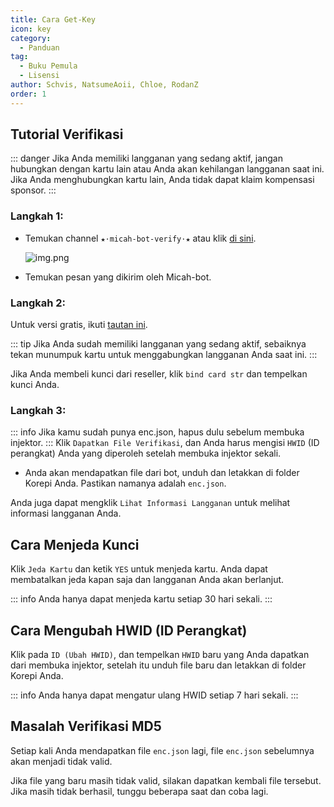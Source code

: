 ```yaml
---
title: Cara Get-Key
icon: key
category:
  - Panduan
tag:
  - Buku Pemula
  - Lisensi
author: Schvis, NatsumeAoii, Chloe, RodanZ
order: 1
---
```


## Tutorial Verifikasi



::: danger Jika Anda memiliki langganan yang sedang aktif, jangan hubungkan dengan kartu lain atau Anda akan kehilangan langganan saat ini. Jika Anda menghubungkan kartu lain, Anda tidak dapat klaim kompensasi sponsor.
:::

### Langkah 1:
- Temukan channel `★⋅micah-bot-verify⋅★` atau klik [di sini](https://discord.com/channels/1069057220802781265/1203687333107335198).

  ![img.png](/assets/images/docs/202402/verify-1.png)
- Temukan pesan yang dikirim oleh Micah-bot.

### Langkah 2:
Untuk versi gratis, ikuti [tautan ini](free.md).

::: tip Jika Anda sudah memiliki langganan yang sedang aktif, sebaiknya tekan munumpuk kartu untuk menggabungkan langganan Anda saat ini.
:::

Jika Anda membeli kunci dari reseller, klik `bind card str` dan tempelkan kunci Anda.

### Langkah 3:
::: info Jika kamu sudah punya enc.json, hapus dulu sebelum membuka injektor.
:::
Klik `Dapatkan File Verifikasi`, dan Anda harus mengisi `HWID` (ID perangkat) Anda yang diperoleh setelah membuka injektor sekali.
- Anda akan mendapatkan file dari bot, unduh dan letakkan di folder Korepi Anda. Pastikan namanya adalah `enc.json`.

Anda juga dapat mengklik `Lihat Informasi Langganan` untuk melihat informasi langganan Anda.

## Cara Menjeda Kunci

Klik `Jeda Kartu` dan ketik `YES` untuk menjeda kartu. Anda dapat membatalkan jeda kapan saja dan langganan Anda akan berlanjut.

::: info Anda hanya dapat menjeda kartu setiap 30 hari sekali.
:::

## Cara Mengubah HWID (ID Perangkat)

Klik pada `ID (Ubah HWID)`, dan tempelkan `HWID` baru yang Anda dapatkan dari membuka injektor, setelah itu unduh file baru dan letakkan di folder Korepi Anda.

::: info Anda hanya dapat mengatur ulang HWID setiap 7 hari sekali.
:::

## Masalah Verifikasi MD5
Setiap kali Anda mendapatkan file `enc.json` lagi, file `enc.json` sebelumnya akan menjadi tidak valid.

Jika file yang baru masih tidak valid, silakan dapatkan kembali file tersebut. Jika masih tidak berhasil, tunggu beberapa saat dan coba lagi.